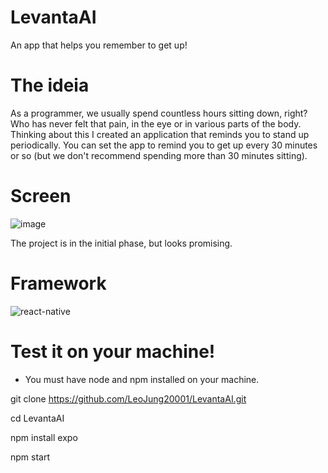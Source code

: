 # LevantaAI
An app that helps you remember to get up!

# The ideia
As a programmer, we usually spend countless hours sitting down, right? Who has never felt that pain, in the eye or in various parts of the body. Thinking about this I created an application that reminds you to stand up periodically. You can set the app to remind you to get up every 30 minutes or so (but we don't recommend spending more than 30 minutes sitting).

# Screen
![image](https://github.com/LeoJung20001/LevantaAI/assets/131979478/1f2c3fb7-239c-4f6d-afed-0dc546ea3104)

The project is in the initial phase, but looks promising.


# Framework

![react-native](https://github.com/LeoJung20001/LevantaAI/assets/131979478/7f893d06-b5f4-4ea8-812c-597551ca1bd2)

# Test it on your machine!

* You must have node and npm installed on your machine.

git clone https://github.com/LeoJung20001/LevantaAI.git

cd LevantaAI

npm install expo

npm start
